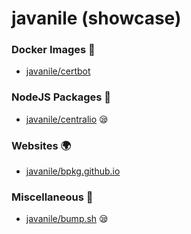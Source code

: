 # javanile (showcase)
###  Docker Images :whale2:
* [javanile/certbot](https://github.com/javanile/certbot) 
###  NodeJS Packages :rhinoceros:
* [javanile/centralio](https://github.com/javanile/centralio)  :sleepy:
###  Websites :earth_africa:
* [javanile/bpkg.github.io](https://github.com/javanile/bpkg.github.io) 
###  Miscellaneous :briefcase:
* [javanile/bump.sh](https://github.com/javanile/bump.sh)  :sleepy:
